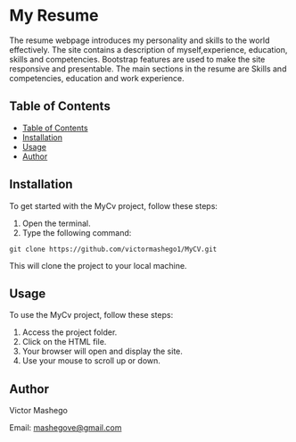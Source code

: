 
# My Resume

The resume webpage introduces my personality and skills to the world effectively. The site contains a description of myself,experience,
education, skills and competencies. Bootstrap features are used to make the site responsive and presentable.
The  main sections in the resume are Skills and competencies,  education and work experience.

## Table of Contents <a name="Table-of-Contents"></a>

- [Table of Contents](#Table-of-Contents)
- [Installation](#Installation)
- [Usage](#Usage)
- [Author](#Author)

## Installation <a name="Installation"></a>

To get started with the MyCv project, follow these steps:

1. Open the terminal.
1. Type the following command:

`git clone https://github.com/victormashego1/MyCV.git`

This will clone the project to your local machine.

## Usage <a name="Usage"></a>

To use the MyCv project, follow these steps:

1. Access the project folder.
1. Click on the HTML file.
1. Your browser will open and display the site.
1. Use your mouse to scroll up or down.

## Author <a name="Author"></a>

Victor Mashego

Email: mashegove@gmail.com
